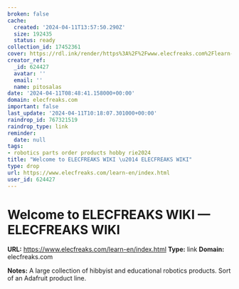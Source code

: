 ```yaml
---
broken: false
cache:
  created: '2024-04-11T13:57:50.290Z'
  size: 192435
  status: ready
collection_id: 17452361
cover: https://rdl.ink/render/https%3A%2F%2Fwww.elecfreaks.com%2Flearn-en%2Findex.html
creator_ref:
  _id: 624427
  avatar: ''
  email: ''
  name: pitosalas
date: '2024-04-11T08:48:41.158000+00:00'
domain: elecfreaks.com
important: false
last_update: '2024-04-11T10:18:07.301000+00:00'
raindrop_id: 767321519
raindrop_type: link
reminder:
  date: null
tags:
- robotics parts order products hobby rie2024
title: "Welcome to ELECFREAKS WIKI \u2014 ELECFREAKS WIKI"
type: drop
url: https://www.elecfreaks.com/learn-en/index.html
user_id: 624427
---
```


# Welcome to ELECFREAKS WIKI — ELECFREAKS WIKI

**URL:** https://www.elecfreaks.com/learn-en/index.html
**Type:** link
**Domain:** elecfreaks.com

**Notes:**
A large collection of hibbyist and educational robotics products. Sort of an Adafruit product line.

